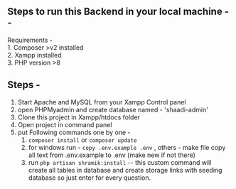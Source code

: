 ## Steps to run this Backend in your local machine --


Requirements -     
    1. Composer >v2 installed   
    2. Xampp installed    
    3. PHP version >8
    
## Steps - 

1. Start Apache and MySQL from your Xampp Control panel      
2. open PHPMyadmin and create database named - 'shaadi-admin'     
3. Clone this project in Xampp/htdocs folder
4. Open project in command panel
5. put Following commands one by one -     
    1. `composer install` or `composer update`     
    2.  for windows run - `copy .env.example .env` , others - make file copy all text from .env.example to .env (make new if not there)     
    3. run `php artisan shramik:install` -- this custom command will create all tables in database and create storage links with seeding database so just enter for every question.


